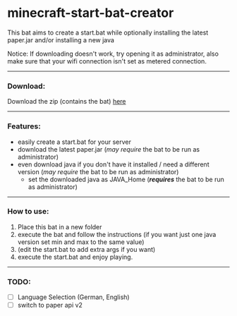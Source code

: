 # minecraft-start-bat-creator
This bat aims to create a start.bat while optionally installing the latest paper.jar and/or installing a new java 

Notice: If downloading doesn't work, try opening it as administrator, also make sure that your wifi connection isn't set as metered connection.

* * *

### Download:

Download the zip (contains the bat) [here](https://github.com/l4zs/minecraft-start-bat-creator/archive/refs/heads/main.zip)

* * *

### Features:

- easily create a start.bat for your server
- download the latest paper.jar (*may require* the bat to be run as administrator)
- even download java if you don't have it installed / need a different version (*may require* the bat to be run as administrator)
  - set the downloaded java as JAVA_Home (***requires*** the bat to be run as administrator)

* * *

### How to use:
1. Place this bat in a new folder
2. execute the bat and follow the instructions (if you want just one java version set min and max to the same value)
3. (edit the start.bat to add extra args if you want)
4. execute the start.bat and enjoy playing.

* * *

### TODO:
- [ ] Language Selection (German, English)
- [ ] switch to paper api v2

